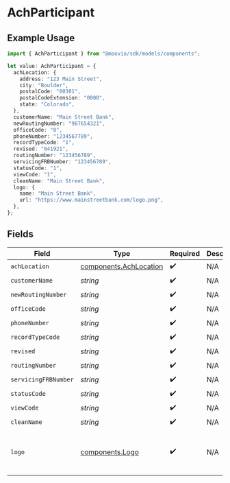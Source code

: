 # AchParticipant

## Example Usage

```typescript
import { AchParticipant } from "@moovio/sdk/models/components";

let value: AchParticipant = {
  achLocation: {
    address: "123 Main Street",
    city: "Boulder",
    postalCode: "80301",
    postalCodeExtension: "0000",
    state: "Colorado",
  },
  customerName: "Main Street Bank",
  newRoutingNumber: "987654321",
  officeCode: "0",
  phoneNumber: "1234567789",
  recordTypeCode: "1",
  revised: "041921",
  routingNumber: "123456789",
  servicingFRBNumber: "123456789",
  statusCode: "1",
  viewCode: "1",
  cleanName: "Main Street Bank",
  logo: {
    name: "Main Street Bank",
    url: "https://www.mainstreetbank.com/logo.png",
  },
};
```

## Fields

| Field                                                                            | Type                                                                             | Required                                                                         | Description                                                                      | Example                                                                          |
| -------------------------------------------------------------------------------- | -------------------------------------------------------------------------------- | -------------------------------------------------------------------------------- | -------------------------------------------------------------------------------- | -------------------------------------------------------------------------------- |
| `achLocation`                                                                    | [components.AchLocation](../../models/components/achlocation.md)                 | :heavy_check_mark:                                                               | N/A                                                                              |                                                                                  |
| `customerName`                                                                   | *string*                                                                         | :heavy_check_mark:                                                               | N/A                                                                              | Main Street Bank                                                                 |
| `newRoutingNumber`                                                               | *string*                                                                         | :heavy_check_mark:                                                               | N/A                                                                              | 987654321                                                                        |
| `officeCode`                                                                     | *string*                                                                         | :heavy_check_mark:                                                               | N/A                                                                              | 0                                                                                |
| `phoneNumber`                                                                    | *string*                                                                         | :heavy_check_mark:                                                               | N/A                                                                              | 1234567789                                                                       |
| `recordTypeCode`                                                                 | *string*                                                                         | :heavy_check_mark:                                                               | N/A                                                                              | 1                                                                                |
| `revised`                                                                        | *string*                                                                         | :heavy_check_mark:                                                               | N/A                                                                              | 041921                                                                           |
| `routingNumber`                                                                  | *string*                                                                         | :heavy_check_mark:                                                               | N/A                                                                              | 123456789                                                                        |
| `servicingFRBNumber`                                                             | *string*                                                                         | :heavy_check_mark:                                                               | N/A                                                                              | 123456789                                                                        |
| `statusCode`                                                                     | *string*                                                                         | :heavy_check_mark:                                                               | N/A                                                                              | 1                                                                                |
| `viewCode`                                                                       | *string*                                                                         | :heavy_check_mark:                                                               | N/A                                                                              | 1                                                                                |
| `cleanName`                                                                      | *string*                                                                         | :heavy_check_mark:                                                               | N/A                                                                              | Main Street Bank                                                                 |
| `logo`                                                                           | [components.Logo](../../models/components/logo.md)                               | :heavy_check_mark:                                                               | N/A                                                                              | {<br/>"name": "Main Street Bank",<br/>"url": "https://www.mainstreetbank.com/logo.png"<br/>} |